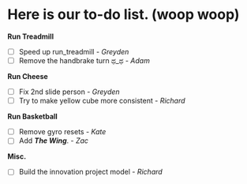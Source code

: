 # Here is our to-do list. (woop woop)

**Run Treadmill**
 - [ ] Speed up run_treadmill - _Greyden_
 - [ ] Remove the handbrake turn ಥ_ಥ - _Adam_

**Run Cheese**
 - [ ] Fix 2nd slide person - _Greyden_
 - [ ] Try to make yellow cube more consistent - _Richard_

**Run Basketball**
 - [ ] Remove gyro resets - _Kate_
 - [ ] Add ***The Wing***. - _Zac_
 
**Misc.**
 - [ ] Build the innovation project model - _Richard_